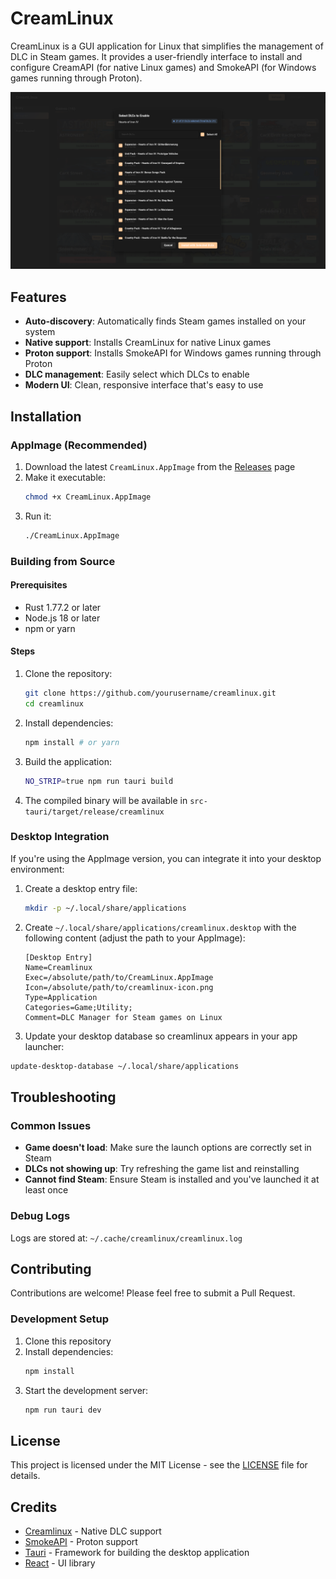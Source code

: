 # CreamLinux

CreamLinux is a GUI application for Linux that simplifies the management of DLC in Steam games. It provides a user-friendly interface to install and configure CreamAPI (for native Linux games) and SmokeAPI (for Windows games running through Proton).

![Screenshot](./src/assets/screenshot.png)

## Features

- **Auto-discovery**: Automatically finds Steam games installed on your system
- **Native support**: Installs CreamLinux for native Linux games
- **Proton support**: Installs SmokeAPI for Windows games running through Proton
- **DLC management**: Easily select which DLCs to enable
- **Modern UI**: Clean, responsive interface that's easy to use

## Installation

### AppImage (Recommended)

1. Download the latest `CreamLinux.AppImage` from the [Releases](https://github.com/yourusername/creamlinux/releases) page
2. Make it executable:
   ```bash
   chmod +x CreamLinux.AppImage
   ```
3. Run it:
   ```bash
   ./CreamLinux.AppImage
   ```

### Building from Source

#### Prerequisites
- Rust 1.77.2 or later
- Node.js 18 or later
- npm or yarn

#### Steps
1. Clone the repository:
   ```bash
   git clone https://github.com/yourusername/creamlinux.git
   cd creamlinux
   ```

2. Install dependencies:
   ```bash
   npm install # or yarn
   ```

3. Build the application:
   ```bash
   NO_STRIP=true npm run tauri build
   ```

4. The compiled binary will be available in `src-tauri/target/release/creamlinux`

### Desktop Integration

If you're using the AppImage version, you can integrate it into your desktop environment:

1. Create a desktop entry file:
   ```bash
   mkdir -p ~/.local/share/applications
   ```

2. Create `~/.local/share/applications/creamlinux.desktop` with the following content (adjust the path to your AppImage):
   ```
   [Desktop Entry]
   Name=Creamlinux
   Exec=/absolute/path/to/CreamLinux.AppImage
   Icon=/absolute/path/to/creamlinux-icon.png
   Type=Application
   Categories=Game;Utility;
   Comment=DLC Manager for Steam games on Linux
   ```

3. Update your desktop database so creamlinux appears in your app launcher:
```bash
update-desktop-database ~/.local/share/applications
```

## Troubleshooting

### Common Issues

- **Game doesn't load**: Make sure the launch options are correctly set in Steam
- **DLCs not showing up**: Try refreshing the game list and reinstalling
- **Cannot find Steam**: Ensure Steam is installed and you've launched it at least once

### Debug Logs

Logs are stored at: `~/.cache/creamlinux/creamlinux.log`

## Contributing

Contributions are welcome! Please feel free to submit a Pull Request.

### Development Setup

1. Clone this repository
2. Install dependencies:
   ```bash
   npm install
   ```
3. Start the development server:
   ```bash
   npm run tauri dev
   ```

## License

This project is licensed under the MIT License - see the [LICENSE](LICENSE) file for details.

## Credits

- [Creamlinux](https://github.com/anticitizn/creamlinux) - Native DLC support
- [SmokeAPI](https://github.com/acidicoala/SmokeAPI) - Proton support
- [Tauri](https://tauri.app/) - Framework for building the desktop application
- [React](https://reactjs.org/) - UI library